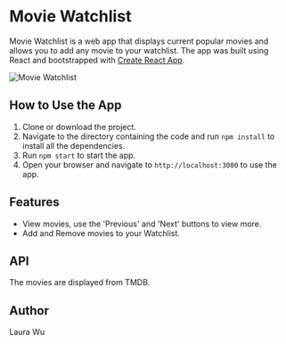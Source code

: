 # Movie Watchlist

Movie Watchlist is a web app that displays current popular movies and allows you to add any movie to your watchlist. The app was built using React and bootstrapped with [Create React App](https://github.com/facebook/create-react-app).

![Movie Watchlist]()

## How to Use the App

1. Clone or download the project.
2. Navigate to the directory containing the code and run `npm install` to install all the dependencies.
3. Run `npm start` to start the app.
4. Open your browser and navigate to `http://localhost:3000` to use the app.

## Features

- View movies, use the 'Previous' and 'Next' buttons to view more.
- Add and Remove movies to your Watchlist.

## API

The movies are displayed from TMDB.

## Author

Laura Wu